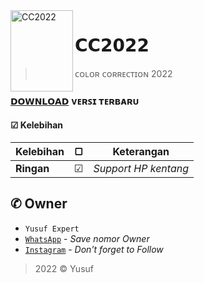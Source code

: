 <img src="https://cdn.pixabay.com/photo/2018/09/11/14/49/moe-3669736_1280.png" alt="CC2022" align="left" width="100" height="130">

# 𝗖𝗖𝟮𝟬𝟮𝟮
> ᴄᴏʟᴏʀ ᴄᴏʀʀᴇᴄᴛɪᴏɴ 2022
### [`𝗗𝗢𝗪𝗡𝗟𝗢𝗔𝗗`](https://github.com/avianz37) ᴠᴇʀꜱɪ ᴛᴇʀʙᴀʀᴜ

#### ☑ Kelebihan
|Kelebihan|▢|Keterangan|
|-|-|-|
|**Ringan**|☑|*Support HP kentang*|

## ✆ Owner
- `Yusuf Expert`
- [`WhatsApp`](wa.me/6283873115706) - *Save nomor Owner*
- [`Instagram`](instagram.com/yusuf.expert) - *Don't forget to Follow*

> 2022 © Yusuf
